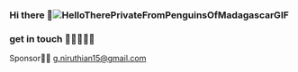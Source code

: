 ### Hi there 👋![HelloTherePrivateFromPenguinsOfMadagascarGIF](https://user-images.githubusercontent.com/88297426/145699804-759b6305-776a-4a8a-bccc-e8b2cd672087.gif)


### get in touch 📧📧📧💌📨
Sponsor📧💌
g.niruthian15@gmail.com

<!--
**GNiruthian/GNiruthian** is a ✨ _special_ ✨ repository because its `README.md` (this file) appears on your GitHub profile.

Here are some ideas to get you started:

- 🔭 I’m currently working on ...
- 🌱 I’m currently learning ...
- 👯 I’m looking to collaborate on ...
- 🤔 I’m looking for help with ...
- 💬 Ask me about ...
- 📫 How to reach me: ...
- 😄 Pronouns: ...
- ⚡ Fun fact: ...
-->
